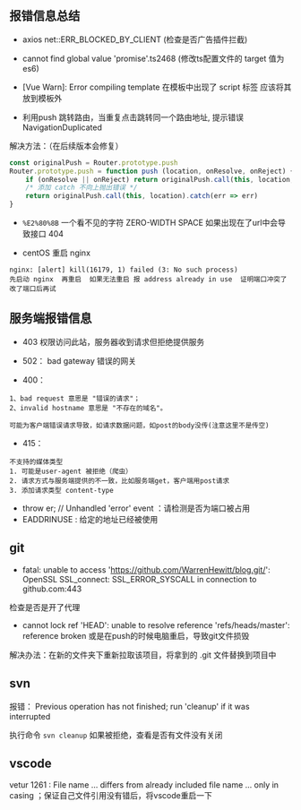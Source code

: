 ## 报错信息总结

- axios net::ERR_BLOCKED_BY_CLIENT  (检查是否广告插件拦截)

- cannot find global value 'promise'.ts2468 (修改ts配置文件的 target 值为 es6)

- [Vue Warn]: Error compiling template  在模板中出现了 script 标签 应该将其放到模板外 

- 利用push 跳转路由，当重复点击跳转同一个路由地址, 提示错误 NavigationDuplicated 

解决方法：（在后续版本会修复）
```js
const originalPush = Router.prototype.push
Router.prototype.push = function push (location, onResolve, onReject) {
    if (onResolve || onReject) return originalPush.call(this, location, onResolve, onReject)
    /* 添加 catch 不向上抛出错误 */
    return originalPush.call(this, location).catch(err => err)
}
```

- `%E2%80%8B` 一个看不见的字符 ZERO-WIDTH SPACE 如果出现在了url中会导致接口 404

- centOS 重启 nginx
```
nginx: [alert] kill(16179, 1) failed (3: No such process)
先启动 nginx  再重启  如果无法重启 报 address already in use  证明端口冲突了 改了端口后再试
```


## 服务端报错信息
- 403 权限访问此站，服务器收到请求但拒绝提供服务
- 502： bad gateway 错误的网关

- 400：
```
1、bad request 意思是 "错误的请求"；
2、invalid hostname 意思是 "不存在的域名"。

可能为客户端错误请求导致，如请求数据问题，如post的body没传(注意这里不是传空)
```

- 415：
```
不支持的媒体类型
1. 可能是user-agent 被拒绝（爬虫）
2. 请求方式与服务端提供的不一致，比如服务端get，客户端用post请求
3. 添加请求类型 content-type
```

- throw er; // Unhandled 'error' event ：请检测是否为端口被占用
- EADDRINUSE : 给定的地址已经被使用
## git

- fatal: unable to access 'https://github.com/WarrenHewitt/blog.git/': OpenSSL SSL_connect: SSL_ERROR_SYSCALL in connection to github.com:443

检查是否是开了代理

- cannot lock ref 'HEAD': unable to resolve reference 'refs/heads/master': reference broken 或是在push的时候电脑重启，导致git文件损毁

解决办法：在新的文件夹下重新拉取该项目，将拿到的 .git 文件替换到项目中

## svn

报错： Previous operation has not finished; run 'cleanup' if it was interrupted

执行命令 `svn cleanup` 如果被拒绝，查看是否有文件没有关闭

## vscode

vetur 1261 :  File name … differs from already included file name … only in casing ；保证自己文件引用没有错后，将vscode重启一下
